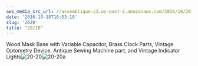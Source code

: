 ```yaml
---
aws_media_src_url: //assemblique.s3.us-east-2.amazonaws.com/2016/10/20-20.jpg
date: '2016-10-18T16:53:18'
slug: '2020'
title: “20/20”
---
```


 Wood Mask Base with Variable Capacitor, Brass Clock Parts, Vintage Optometry Device, Antique Sewing Machine part, and Vintage Indicator Lights![20-20](//assemblique.s3.us-east-2.amazonaws.com/2016/10/20-20.jpg?w=602)![20-20a](//assemblique.s3.us-east-2.amazonaws.com/2016/10/20-20a.jpg?w=602)